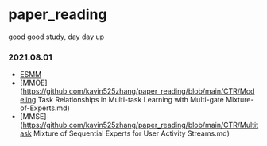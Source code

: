 # paper_reading
good good study, day day up

### 2021.08.01
* [ESMM](https://github.com/kavin525zhang/paper_reading/blob/main/CTR/Entire%20Space%20Multi-Task%20Model%EF%BC%9AAn%20Effictive%20Approach%20for%20Estimating%20Post-Click%20Conversion%20Rate.md)
* [MMOE](https://github.com/kavin525zhang/paper_reading/blob/main/CTR/Modeling Task Relationships in Multi-task Learning with Multi-gate Mixture-of-Experts.md)
* [MMSE](https://github.com/kavin525zhang/paper_reading/blob/main/CTR/Multitask Mixture of Sequential Experts for User Activity Streams.md)
